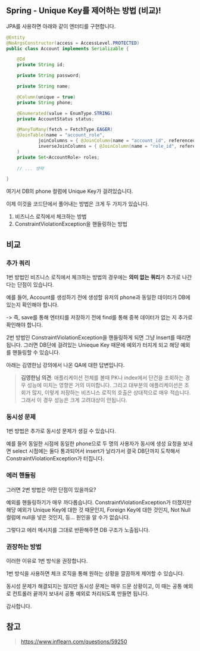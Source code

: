 ## Spring - Unique Key를 제어하는 방법 (비교)!

JPA를 사용하면 아래와 같이 엔터티를 구현합니다.

```java
@Entity
@NoArgsConstructor(access = AccessLevel.PROTECTED)
public class Account implements Serializable {

    @Id
    private String id;

    private String password;

    private String name;

    @Column(unique = true)
    private String phone;

    @Enumerated(value = EnumType.STRING)
    private AccountStatus status;

    @ManyToMany(fetch = FetchType.EAGER)
    @JoinTable(name = "account_role",
            joinColumns = { @JoinColumn(name = "account_id", referencedColumnName = "id") },
            inverseJoinColumns = { @JoinColumn(name = "role_id", referencedColumnName = "id") }
    )
    private Set<AccountRole> roles;
    
    // ... 생략

}
```

여기서 DB의 phone 컬럼에 Unique Key가 걸려있습니다.

이제 이것을 코드단에서 풀어내는 방법은 크게 두 가지가 있습니다.

1. 비즈니스 로직에서 체크하는 방법
2. ConstraintViolationException을 핸들링하는 방법

## 비교

### 추가 쿼리

1번 방법인 비즈니스 로직에서 체크하는 방법의 경우에는 **의미 없는 쿼리**가 추가로 나간다는 단점이 있습니다.

예를 들어, Account를 생성하기 전에 생성할 유저의 phone과 동일한 데이터가 DB에 있는지 확인해야 합니다.

-> 즉, save를 통해 엔터티를 저장하기 전에 find를 통해 중복 데이터가 없는 지 추가로 확인해야 합니다.

2번 방법인 ConstraintViolationException을 핸들링하게 되면 그냥 Insert를 때리면 됩니다. 그러면 DB단에 걸려있는 Unieque Key 때문에 예외가 터지게 되고 해당 예외를 핸들링할 수 있습니다.

아래는 김영한님 강의에서 나온 QA에 대한 답변입니다.
> **김영한님 의견**: 애플리케이션 전체를 볼때 PK나 index에서 단건을 조회하는 경우 성능에 미치는 영향은 거의 미미합니다. 그리고 대부분의 애플리케이션은 조회가 많지, 이렇게 저장하는 비즈니스 로직의 호출은 상대적으로 매우 적습니다.  그래서 이 경우 성능은 크게 고려대상이 안됩니다.

### 동시성 문제

1번 방법은 추가로 동시성 문제가 생길 수 있습니다.

예를 들어 동일한 시점에 동일한 phone으로 두 명의 사용자가 동시에 생성 요청을 보내면 select 시점에는 둘다 통과되어서 insert가 날라가서 결국 DB단까지 도착해서 ConstraintViolationException가 터집니다.

### 에러 핸들링

그러면 2번 방법은 어떤 단점이 있을까요?

예외를 핸들링하기가 매우 까다롭습니다. ConstraintViolationException가 터졌지만 해당 예외가 Unique Key에 대한 것 때문인지, Foreign Key에 대한 것인지, Not Null 컬럼에 null을 넣은 것인지, 등... 원인을 알 수가 없습니다.

그렇다고 에러 메시지를 그대로 반환해주면 DB 구조가 노출됩니다.

### 권장하는 방법

이러한 이유로 1번 방식을 권장합니다.

1번 방식을 사용하면 체크 로직을 통해 원하는 상황을 깔끔하게 제어할 수 있습니다.

동시성 문제가 해결되지는 않지만 동시성 문제는 매우 드문 상황이고, 이 때는 공통 예외로 컨트롤러 끝까지 보내서 공통 예외로 처리되도록 만들면 됩니다. 

감사합니다.

## 참고
> https://www.inflearn.com/questions/59250
